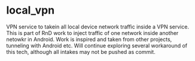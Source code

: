 # local_vpn
VPN service to takein all local device network traffic inside a VPN service. This is part of RnD work to 
inject traffic of one network inside another netowkr in Android. Work is inspired and taken from other projects, 
tunneling with Android etc. Will continue exploring several workaround of this tech, although all intakes may not be pushed as commit.
